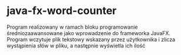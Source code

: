 # java-fx-word-counter
Program realizowany w ramach bloku programowanie średniozaawansowane jako wprowadzenie do frameworka JavaFX. 
Program wczytuje plik tekstowy wskazany przez użytkownika i zlicza wystąpienia słów w pliku, a następnie wyświetla ich ilość
